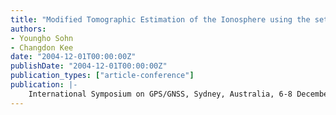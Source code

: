 ```yaml
---
title: "Modified Tomographic Estimation of the Ionosphere using the set of adequate bases"
authors:
- Youngho Sohn
- Changdon Kee
date: "2004-12-01T00:00:00Z"
publishDate: "2004-12-01T00:00:00Z"
publication_types: ["article-conference"]
publication: |-
    International Symposium on GPS/GNSS, Sydney, Australia, 6-8 December, 2004
---
```

